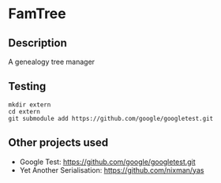 # FamTree 

## Description
A genealogy tree manager

## Testing
	mkdir extern
	cd extern
	git submodule add https://github.com/google/googletest.git

## Other projects used
* Google Test: https://github.com/google/googletest.git
* Yet Another Serialisation: https://github.com/nixman/yas